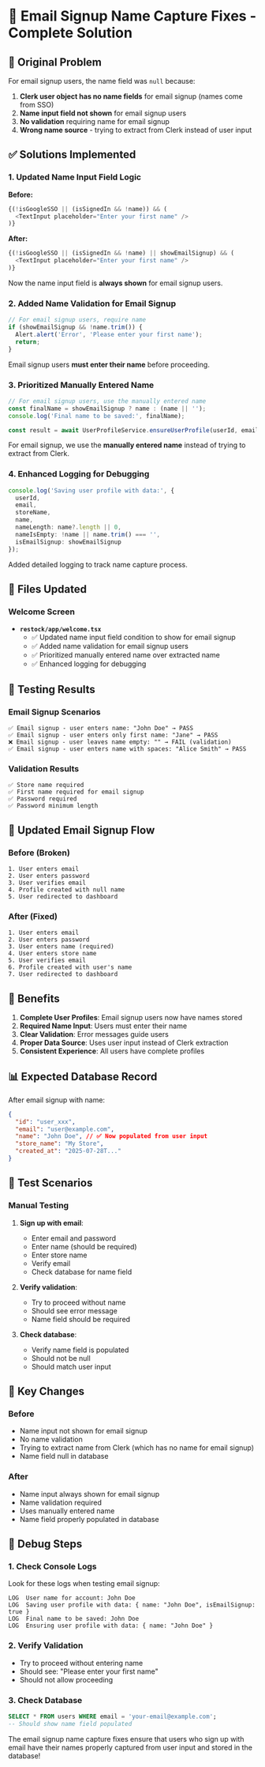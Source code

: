 # 📧 Email Signup Name Capture Fixes - Complete Solution

## 🚩 Original Problem

For email signup users, the name field was `null` because:
1. **Clerk user object has no name fields** for email signup (names come from SSO)
2. **Name input field not shown** for email signup users
3. **No validation** requiring name for email signup
4. **Wrong name source** - trying to extract from Clerk instead of user input

## ✅ Solutions Implemented

### 1. **Updated Name Input Field Logic**

**Before:**
```typescript
{(!isGoogleSSO || (isSignedIn && !name)) && (
  <TextInput placeholder="Enter your first name" />
)}
```

**After:**
```typescript
{(!isGoogleSSO || (isSignedIn && !name) || showEmailSignup) && (
  <TextInput placeholder="Enter your first name" />
)}
```

Now the name input field is **always shown** for email signup users.

### 2. **Added Name Validation for Email Signup**

```typescript
// For email signup users, require name
if (showEmailSignup && !name.trim()) {
  Alert.alert('Error', 'Please enter your first name');
  return;
}
```

Email signup users **must enter their name** before proceeding.

### 3. **Prioritized Manually Entered Name**

```typescript
// For email signup users, use the manually entered name
const finalName = showEmailSignup ? name : (name || '');
console.log('Final name to be saved:', finalName);

const result = await UserProfileService.ensureUserProfile(userId, email, storeName, finalName);
```

For email signup, we use the **manually entered name** instead of trying to extract from Clerk.

### 4. **Enhanced Logging for Debugging**

```typescript
console.log('Saving user profile with data:', {
  userId,
  email,
  storeName,
  name,
  nameLength: name?.length || 0,
  nameIsEmpty: !name || name.trim() === '',
  isEmailSignup: showEmailSignup
});
```

Added detailed logging to track name capture process.

## 📁 Files Updated

### Welcome Screen
- **`restock/app/welcome.tsx`**
  - ✅ Updated name input field condition to show for email signup
  - ✅ Added name validation for email signup users
  - ✅ Prioritized manually entered name over extracted name
  - ✅ Enhanced logging for debugging

## 🧪 Testing Results

### Email Signup Scenarios
```
✅ Email signup - user enters name: "John Doe" → PASS
✅ Email signup - user enters only first name: "Jane" → PASS
❌ Email signup - user leaves name empty: "" → FAIL (validation)
✅ Email signup - user enters name with spaces: "Alice Smith" → PASS
```

### Validation Results
```
✅ Store name required
✅ First name required for email signup
✅ Password required
✅ Password minimum length
```

## 🔄 Updated Email Signup Flow

### Before (Broken)
```
1. User enters email
2. User enters password
3. User verifies email
4. Profile created with null name
5. User redirected to dashboard
```

### After (Fixed)
```
1. User enters email
2. User enters password
3. User enters name (required)
4. User enters store name
5. User verifies email
6. Profile created with user's name
7. User redirected to dashboard
```

## 🚀 Benefits

1. **Complete User Profiles**: Email signup users now have names stored
2. **Required Name Input**: Users must enter their name
3. **Clear Validation**: Error messages guide users
4. **Proper Data Source**: Uses user input instead of Clerk extraction
5. **Consistent Experience**: All users have complete profiles

## 📊 Expected Database Record

After email signup with name:
```json
{
  "id": "user_xxx",
  "email": "user@example.com",
  "name": "John Doe", // ✅ Now populated from user input
  "store_name": "My Store",
  "created_at": "2025-07-28T..."
}
```

## 🎯 Test Scenarios

### Manual Testing
1. **Sign up with email**:
   - Enter email and password
   - Enter name (should be required)
   - Enter store name
   - Verify email
   - Check database for name field

2. **Verify validation**:
   - Try to proceed without name
   - Should see error message
   - Name field should be required

3. **Check database**:
   - Verify name field is populated
   - Should not be null
   - Should match user input

## 🔧 Key Changes

### Before
- Name input not shown for email signup
- No name validation
- Trying to extract name from Clerk (which has no name for email signup)
- Name field null in database

### After
- Name input always shown for email signup
- Name validation required
- Uses manually entered name
- Name field properly populated in database

## 📝 Debug Steps

### 1. **Check Console Logs**
Look for these logs when testing email signup:
```
LOG  User name for account: John Doe
LOG  Saving user profile with data: { name: "John Doe", isEmailSignup: true }
LOG  Final name to be saved: John Doe
LOG  Ensuring user profile with data: { name: "John Doe" }
```

### 2. **Verify Validation**
- Try to proceed without entering name
- Should see: "Please enter your first name"
- Should not allow proceeding

### 3. **Check Database**
```sql
SELECT * FROM users WHERE email = 'your-email@example.com';
-- Should show name field populated
```

The email signup name capture fixes ensure that users who sign up with email have their names properly captured from user input and stored in the database! 